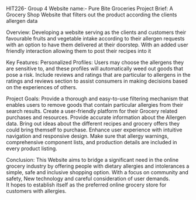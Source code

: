 HIT226- Group 4 
Website name:- Pure Bite Groceries
Project Brief: A Grocery Shop Website that filters out the product according the clients allergen data

Overview:
Developing a website serving as the clients and customers their favourable fruits and vegetable intake according to their allergen requests with an option to have them delivered at their doorstep. With an added user friendly interaction allowing them to post their recipes into it

Key Features:
Personalized Profiles: Users may choose the allergens they are sensitive to, and these profiles will automatically weed out goods that pose a risk.
Include reviews and ratings that are particular to allergens in the ratings and reviews section to assist consumers in making decisions based on the experiences of others.

Project Goals:
Provide a thorough and easy-to-use filtering mechanism that enables users to remove goods that contain particular allergies from their search results.
Create a user-friendly platform for their Grocery related purchases and resources.
Provide accurate information about the Allergen data.
Bring out ideas about the different recipes and grocery offers they could bring themself to purchase.
Enhance user experience with intuitive navigation and responsive design.
Make sure that allergy warnings, comprehensive component lists, and production details are included in every product listing.

Conclusion:
This Website aims to bridge a significant need in the online grocery industry by offering people with dietary allergies and intolerances a simple, safe and inclusive shopping option. With a focus on community and safety, New technology and careful consideration of user demands. It hopes to establish itself as the preferred online grocery store for customers with allergies.